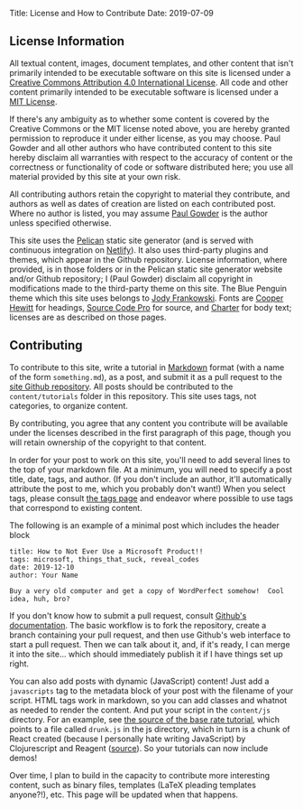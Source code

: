 Title: License and How to Contribute
Date: 2019-07-09

## License Information

All textual content, images, document templates, and other content that isn't primarily intended to be executable software on this site is licensed under a [Creative Commons Attribution 4.0 International License](http://creativecommons.org/licenses/by/4.0/). All code and other content primarily intended to be executable software is licensed under a [MIT License](https://opensource.org/licenses/MIT). 

If there's any ambiguity as to whether some content is covered by the Creative Commons or the MIT license noted above, you are hereby granted permission to reproduce it under either license, as you may choose. Paul Gowder and all other authors who have contributed content to this site hereby disclaim all warranties with respect to the accuracy of content or the correctness or functionality of code or software distributed here; you use all material provided by this site at your own risk.

All contributing authors retain the copyright to material they contribute, and authors as well as dates of creation are listed on each contributed post. Where no author is listed, you may assume [Paul Gowder](https://gowder.io) is the author unless specified otherwise. 

This site uses the [Pelican](https://blog.getpelican.com/) static site generator (and is served with continuous integration on [Netlify](https://www.netlify.com/)). It also uses third-party plugins and themes, which appear in the Github repository. License information, where provided, is in those folders or in the Pelican static site generator website and/or Github repository; I (Paul Gowder) disclaim all copyright in modifications made to the third-party theme on this site. The Blue Penguin theme which this site uses belongs to [Jody Frankowski](https://github.com/jody-frankowski/blue-penguin). Fonts are [Cooper Hewitt](https://github.com/cooperhewitt/cooperhewitt-typeface) for headings, [Source Code Pro](https://github.com/adobe-fonts/source-code-pro) for source, and [Charter](https://practicaltypography.com/charter.html) for body text; licenses are as described on those pages. 

## Contributing

To contribute to this site, write a tutorial in [Markdown](https://daringfireball.net/projects/markdown/) format (with a name of the form `something.md`), as a post, and submit it as a pull request to the [site Github repository](https://github.com/paultopia/techuplaw). All posts should be contributed to the `content/tutorials` folder in this repository. This site uses tags, not categories, to organize content.

By contributing, you agree that any content you contribute will be available under the licenses described in the first paragraph of this page, though you will retain ownership of the copyright to that content.

In order for your post to work on this site, you'll need to add several lines to the top of your markdown file.  At a minimum, you will need to specify a post title, date, tags, and author. (If you don't include an author, it'll automatically attribute the post to me, which you probably don't want!)  When you select tags, please consult [the tags page](/tags) and endeavor where possible to use tags that correspond to existing content.

The following is an example of a minimal post which includes the header block 

```
title: How to Not Ever Use a Microsoft Product!!
tags: microsoft, things_that_suck, reveal_codes
date: 2019-12-10
author: Your Name

Buy a very old computer and get a copy of WordPerfect somehow!  Cool idea, huh, bro? 

```

If you don't know how to submit a pull request, consult [Github's documentation](https://help.github.com/en/articles/creating-a-pull-request). The basic workflow is to fork the repository, create a branch containing your pull request, and then use Github's web interface to start a pull request.  Then we can talk about it, and, if it's ready, I can merge it into the site... which should immediately publish it if I have things set up right. 

You can also add posts with dynamic (JavaScript) content!  Just add a `javascripts` tag to the metadata block of your post with the filename of your script.  HTML tags work in markdown, so you can add classes and whatnot as needed to render the content. And put your script in the `content/js` directory. For an example, see [the source of the base rate tutorial](https://raw.githubusercontent.com/paultopia/techuplaw/master/content/tutorials/base_rate.md), which points to a file called `drunk.js` in the js directory, which in turn is a chunk of React created (because I personally hate writing JavaScript) by Clojurescript and Reagent ([source](https://github.com/paultopia/bayesruleslider)).  So your tutorials can now include demos!

Over time, I plan to build in the capacity to contribute more interesting content, such as binary files, templates (LaTeX pleading templates anyone?!), etc. This page will be updated when that happens. 
